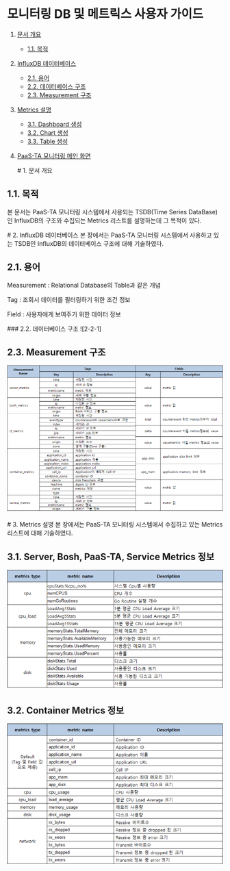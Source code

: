 # 모니터링 DB 및 메트릭스 사용자 가이드

1. [문서 개요](paas-ta-db-metrics.md#1)
   * [1.1. 목적](paas-ta-db-metrics.md#2)
2. [InfluxDB 데이터베이스](paas-ta-db-metrics.md#3)
   * [2.1.  용어](paas-ta-db-metrics.md#4)
   * [2.2.  데이터베이스 구조](paas-ta-db-metrics.md#5)
   * [2.3.  Measurement 구조](paas-ta-db-metrics.md#6)
3. [Metrics 설명](paas-ta-db-metrics.md#7)
   * [3.1.  Dashboard 생성](paas-ta-db-metrics.md#8)
   * [3.2.  Chart 생성](paas-ta-db-metrics.md#9)
   * [3.3.  Table 생성](paas-ta-db-metrics.md#10)
4. [PaaS-TA 모니터링 메인 화면](paas-ta-db-metrics.md#11)

   \# 1. 문서 개요

## 1.1. 목적

본 문서는 PaaS-TA 모니터링 시스템에서 사용되는 TSDB\(Time Series DataBase\)인 InfluxDB의 구조와 수집되는 Metrics 리스트를 설명하는데 그 목적이 있다.

\# 2. InfluxDB 데이터베이스 본 장에서는 PaaS-TA 모니터링 시스템에서 사용하고 있는 TSDB인 InfluxDB의 데이터베이스 구조에 대해 기술하였다.

## 2.1. 용어

Measurement : Relational Database의 Table과 같은 개념

Tag : 조회시 데이터를 필터링하기 위한 조건 정보

Field : 사용자에게 보여주기 위한 데이터 정보

\#\#\# 2.2. 데이터베이스 구조 !\[2-2-1\]

## 2.3. Measurement 구조

![](../../.gitbook/assets/2-3-1%20%2832%29.png)

\# 3. Metrics 설명 본 장에서는 PaaS-TA 모니터링 시스템에서 수집하고 있는 Metrics 리스트에 대해 기술하였다.

## 3.1. Server, Bosh, PaaS-TA, Service Metrics 정보

![](../../.gitbook/assets/3-1-1%20%284%29.png)

## 3.2. Container Metrics 정보

![](../../.gitbook/assets/3-2-1%20%287%29.png)

